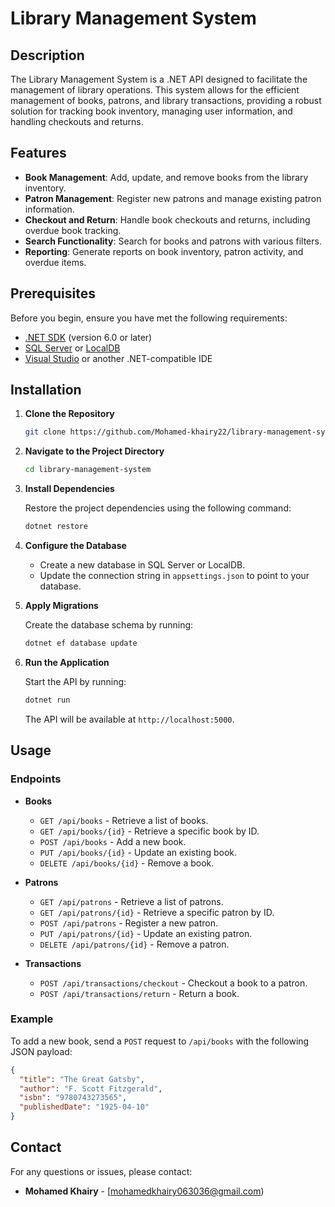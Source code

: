 

# Library Management System

## Description

The Library Management System is a .NET API designed to facilitate the management of library operations. This system allows for the efficient management of books, patrons, and library transactions, providing a robust solution for tracking book inventory, managing user information, and handling checkouts and returns.

## Features

- **Book Management**: Add, update, and remove books from the library inventory.
- **Patron Management**: Register new patrons and manage existing patron information.
- **Checkout and Return**: Handle book checkouts and returns, including overdue book tracking.
- **Search Functionality**: Search for books and patrons with various filters.
- **Reporting**: Generate reports on book inventory, patron activity, and overdue items.

## Prerequisites

Before you begin, ensure you have met the following requirements:

- [.NET SDK](https://dotnet.microsoft.com/download) (version 6.0 or later)
- [SQL Server](https://www.microsoft.com/en-us/sql-server/sql-server-downloads) or [LocalDB](https://docs.microsoft.com/en-us/sql/database-engine/configure-windows/sql-server-express-localdb)
- [Visual Studio](https://visualstudio.microsoft.com/) or another .NET-compatible IDE

## Installation

1. **Clone the Repository**

   ```bash
   git clone https://github.com/Mohamed-khairy22/library-management-system.git
   ```

2. **Navigate to the Project Directory**

   ```bash
   cd library-management-system
   ```

3. **Install Dependencies**

   Restore the project dependencies using the following command:

   ```bash
   dotnet restore
   ```

4. **Configure the Database**

   - Create a new database in SQL Server or LocalDB.
   - Update the connection string in `appsettings.json` to point to your database.

5. **Apply Migrations**

   Create the database schema by running:

   ```bash
   dotnet ef database update
   ```

6. **Run the Application**

   Start the API by running:

   ```bash
   dotnet run
   ```

   The API will be available at `http://localhost:5000`.

## Usage

### Endpoints

- **Books**

  - `GET /api/books` - Retrieve a list of books.
  - `GET /api/books/{id}` - Retrieve a specific book by ID.
  - `POST /api/books` - Add a new book.
  - `PUT /api/books/{id}` - Update an existing book.
  - `DELETE /api/books/{id}` - Remove a book.

- **Patrons**

  - `GET /api/patrons` - Retrieve a list of patrons.
  - `GET /api/patrons/{id}` - Retrieve a specific patron by ID.
  - `POST /api/patrons` - Register a new patron.
  - `PUT /api/patrons/{id}` - Update an existing patron.
  - `DELETE /api/patrons/{id}` - Remove a patron.

- **Transactions**

  - `POST /api/transactions/checkout` - Checkout a book to a patron.
  - `POST /api/transactions/return` - Return a book.

### Example

To add a new book, send a `POST` request to `/api/books` with the following JSON payload:

```json
{
  "title": "The Great Gatsby",
  "author": "F. Scott Fitzgerald",
  "isbn": "9780743273565",
  "publishedDate": "1925-04-10"
}
```



## Contact

For any questions or issues, please contact:

- **Mohamed Khairy** - [mohamedkhairy063036@gmail.com)

